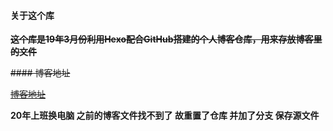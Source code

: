 #### 关于这个库

~~**这个库是19年3月份利用Hexo配合GitHub搭建的个人博客仓库，用来存放博客里的文件**~~

~~#### 博客地址~~

~~[博客地址](https://zoushuyou.github.io/)~~

**20年上班换电脑 之前的博客文件找不到了 故重置了仓库 并加了分支 保存源文件**